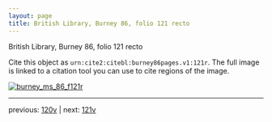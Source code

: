 ```yaml
---
layout: page
title: British Library, Burney 86, folio 121 recto
---
```


British Library, Burney 86, folio 121 recto

Cite this object as `urn:cite2:citebl:burney86pages.v1:121r`.  The full image is linked to a citation tool you can use to cite regions of the image.

[![burney_ms_86_f121r](http://www.homermultitext.org/iipsrv?IIIF=/project/homer/pyramidal/deepzoom/citebl/burney86imgs/v1/burney_ms_86_f121r.tif/full/800,/0/default.jpg)](http://www.homermultitext.org/ict2/?urn=urn:cite2:citebl:burney86imgs.v1:burney_ms_86_f121r) 

---

previous:  [120v](../120v/) | next: [121v](../121v/)